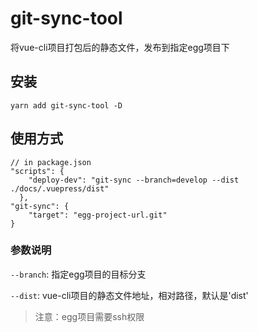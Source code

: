 # git-sync-tool

将vue-cli项目打包后的静态文件，发布到指定egg项目下

## 安装

```
yarn add git-sync-tool -D
```

## 使用方式

```
// in package.json
"scripts": {
    "deploy-dev": "git-sync --branch=develop --dist ./docs/.vuepress/dist"
  },
"git-sync": {
    "target": "egg-project-url.git"
}
```

### 参数说明

`--branch`: 指定egg项目的目标分支

`--dist`: vue-cli项目的静态文件地址，相对路径，默认是'dist'

> 注意：egg项目需要ssh权限

